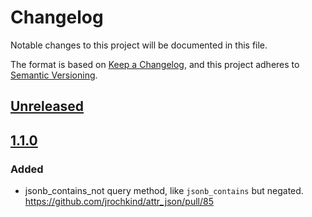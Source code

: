 # Changelog
Notable changes to this project will be documented in this file.

The format is based on [Keep a Changelog](https://keepachangelog.com/en/1.0.0/),
and this project adheres to [Semantic Versioning](https://semver.org/spec/v2.0.0.html).

## [Unreleased](https://github.com/jrochkind/attr_json/compare/v1.1.0...HEAD)

## [1.1.0](https://github.com/jrochkind/attr_json/compare/v1.0.0...v1.1.0)

### Added

* jsonb_contains_not query method, like `jsonb_contains` but negated. https://github.com/jrochkind/attr_json/pull/85

